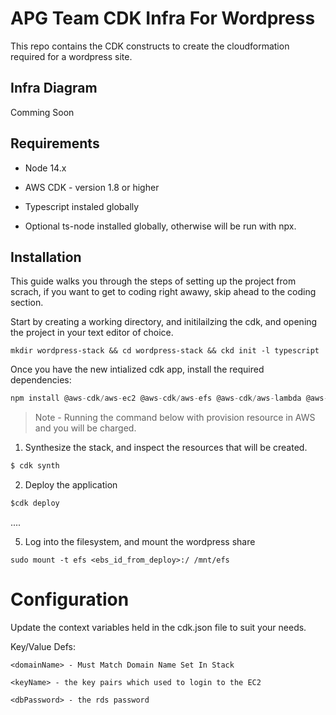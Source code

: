 # APG Team CDK Infra For Wordpress

This repo contains the CDK constructs to create the cloudformation required for a wordpress site. 

## Infra Diagram
Comming Soon

## Requirements 
* Node 14.x 
* AWS CDK - version 1.8 or higher
* Typescript instaled globally 

* Optional ts-node installed globally, otherwise will be run with npx.
## Installation 

This guide walks you through the steps of setting up the project from scrach, if you want to get to coding right awawy, skip ahead to the coding section.

Start by creating a working directory, and initilailzing the cdk, and opening the project in your text editor of choice.

```
mkdir wordpress-stack && cd wordpress-stack && ckd init -l typescript
```

Once you have the new intialized cdk app, install the required dependencies:

```js
npm install @aws-cdk/aws-ec2 @aws-cdk/aws-efs @aws-cdk/aws-lambda @aws-cdk/aws-rds @aws-cdk/aws-elasticloadbalancingv2 @aws-cdk/aws-elasticloadbalancingv2-targets @aws-cdk/aws-secretsmanager path
```




> Note - Running the command below with provision resource in AWS and you will be charged. 

1. Synthesize the stack, and inspect the resources that will be created.

```js
$ cdk synth
```

2. Deploy the application 

```js
$cdk deploy
```


....

5. Log into the filesystem, and mount the wordpress share

```
sudo mount -t efs <ebs_id_from_deploy>:/ /mnt/efs
```

# Configuration

Update the context variables held in the cdk.json file to suit your needs. 

Key/Value Defs:
```
<domainName> - Must Match Domain Name Set In Stack
```

```
<keyName> - the key pairs which used to login to the EC2
```

```
<dbPassword> - the rds password
```
